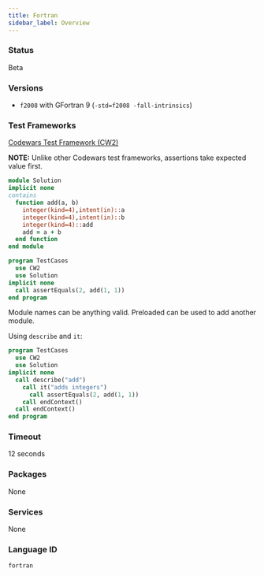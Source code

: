 ```yaml
---
title: Fortran
sidebar_label: Overview
---
```



### Status
Beta

### Versions

- `f2008` with GFortran 9 (`-std=f2008 -fall-intrinsics`)

### Test Frameworks

[Codewars Test Framework (CW2)](https://github.com/Codewars/fortran-test-framework)

**NOTE:** Unlike other Codewars test frameworks, assertions take expected value first.

```fortran
module Solution
implicit none
contains
  function add(a, b)
    integer(kind=4),intent(in)::a
    integer(kind=4),intent(in)::b
    integer(kind=4)::add
    add = a + b
  end function
end module
```

```fortran
program TestCases
  use CW2
  use Solution
implicit none
  call assertEquals(2, add(1, 1))
end program
```

Module names can be anything valid. Preloaded can be used to add another module.

Using `describe` and `it`:
```fortran
program TestCases
  use CW2
  use Solution
implicit none
  call describe("add")
    call it("adds integers")
      call assertEquals(2, add(1, 1))
    call endContext()
  call endContext()
end program
```


### Timeout
12 seconds

### Packages
None

### Services
None

### Language ID

`fortran`
